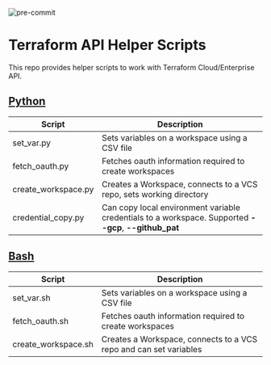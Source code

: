 ![pre-commit](https://github.com/marc-leblanc/terraform-api-helpers/workflows/pre-commit/badge.svg)

# Terraform API Helper Scripts

This repo provides helper scripts to work with Terraform Cloud/Enterprise API.

## [Python](./python)

| Script | Description |
| --- | --- |
| set_var.py | Sets variables on a workspace using a CSV file |
| fetch_oauth.py | Fetches oauth information required to create workspaces |
| create_workspace.py | Creates a Workspace, connects to a VCS repo, sets working directory |
| credential_copy.py | Can copy local environment variable credentials to a workspace. Supported **--gcp**, **--github_pat** |


## [Bash](./bash)

| Script | Description |
| --- | --- |
| set_var.sh | Sets variables on a workspace using a CSV file |
| fetch_oauth.sh | Fetches oauth information required to create workspaces |
| create_workspace.sh | Creates a Workspace, connects to a VCS repo and can set variables |